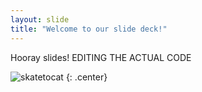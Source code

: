 ```yaml
---
layout: slide
title: "Welcome to our slide deck!"
---
```


Hooray slides! EDITING THE ACTUAL CODE

![skatetocat](https://octodex.github.com/images/skatetocat.png)
{: .center}
